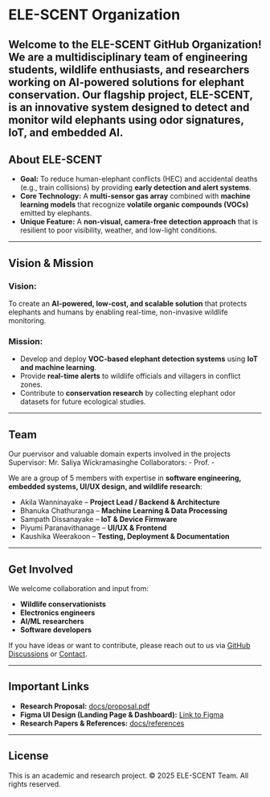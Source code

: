 # ELE-SCENT Organization

Welcome to the **ELE-SCENT GitHub Organization**!  
We are a multidisciplinary team of engineering students, wildlife enthusiasts, and researchers working on **AI-powered solutions for elephant conservation**. Our flagship project, **ELE-SCENT**, is an innovative system designed to detect and monitor wild elephants using **odor signatures, IoT, and embedded AI**.
---

## **About ELE-SCENT**
- **Goal:** To reduce human-elephant conflicts (HEC) and accidental deaths (e.g., train collisions) by providing **early detection and alert systems**.
- **Core Technology:** A **multi-sensor gas array** combined with **machine learning models** that recognize **volatile organic compounds (VOCs)** emitted by elephants.
- **Unique Feature:** A **non-visual, camera-free detection approach** that is resilient to poor visibility, weather, and low-light conditions.

---

## **Vision & Mission**
### **Vision:**  
To create an **AI-powered, low-cost, and scalable solution** that protects elephants and humans by enabling real-time, non-invasive wildlife monitoring.

### **Mission:**  
- Develop and deploy **VOC-based elephant detection systems** using **IoT and machine learning**.
- Provide **real-time alerts** to wildlife officials and villagers in conflict zones.
- Contribute to **conservation research** by collecting elephant odor datasets for future ecological studies.

---

## **Team**
Our puervisor and valuable domain experts involved in the projects
Supervisor: Mr. Saliya Wickramasinghe
Collaborators: 
            - Prof. 
            - 

We are a group of 5 members with expertise in **software engineering, embedded systems, UI/UX design, and wildlife research**:
- Akila Wanninayake – **Project Lead / Backend & Architecture**
- Bhanuka Chathuranga – **Machine Learning & Data Processing**
- Sampath Dissanayake – **IoT & Device Firmware**
- Piyumi Paranavithanage – **UI/UX & Frontend**
- Kaushika Weerakoon – **Testing, Deployment & Documentation**

---

## **Get Involved**
We welcome collaboration and input from:
- **Wildlife conservationists**
- **Electronics engineers**
- **AI/ML researchers**
- **Software developers**

If you have ideas or want to contribute, please reach out to us via [GitHub Discussions](#) or [Contact](#).

---

## **Important Links**
- **Research Proposal:** [docs/proposal.pdf](#)
- **Figma UI Design (Landing Page & Dashboard):** [Link to Figma](#)
- **Research Papers & References:** [docs/references](#)

---

## **License**
This is an academic and research project. © 2025 ELE-SCENT Team. All rights reserved.

